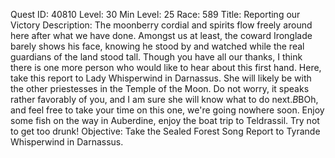 Quest ID: 40810
Level: 30
Min Level: 25
Race: 589
Title: Reporting our Victory
Description: The moonberry cordial and spirits flow freely around here after what we have done. Amongst us at least, the coward Ironglade barely shows his face, knowing he stood by and watched while the real guardians of the land stood tall. Though you have all our thanks, I think there is one more person who would like to hear about this first hand. Here, take this report to Lady Whisperwind in Darnassus. She will likely be with the other priestesses in the Temple of the Moon. Do not worry, it speaks rather favorably of you, and I am sure she will know what to do next.$B$BOh, and feel free to take your time on this one, we're going nowhere soon. Enjoy some fish on the way in Auberdine, enjoy the boat trip to Teldrassil. Try not to get too drunk!
Objective: Take the Sealed Forest Song Report to Tyrande Whisperwind in Darnassus.
